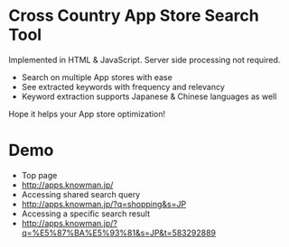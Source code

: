 Cross Country App Store Search Tool
=============================

Implemented in HTML & JavaScript. Server side processing not required.

- Search on multiple App stores with ease
- See extracted keywords with frequency and relevancy
 - Keyword extraction supports Japanese & Chinese languages as well


Hope it helps your App store optimization!


Demo
=============================
- Top page
 - http://apps.knowman.jp/
- Accessing shared search query
 - http://apps.knowman.jp/?q=shopping&s=JP
- Accessing a specific search result
 - http://apps.knowman.jp/?q=%E5%87%BA%E5%93%81&s=JP&t=583292889
